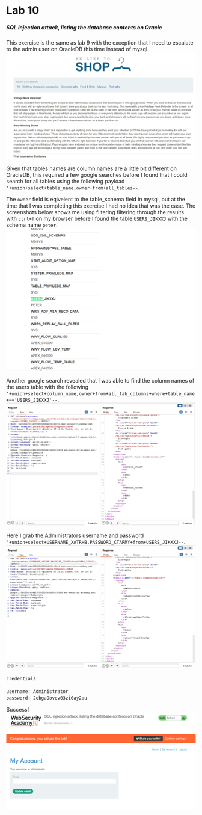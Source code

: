 # Lab 10
##### SQL injection attack, listing the database contents on Oracle

This exercise is the same as lab 9 with the exception that I need to escalate to the admin user on OracleDB this time instead of mysql.
![1](assets/1.png)

Given that tables names are column names are a little bit different on OracleDB, this required a few google searches before I found that I could search for all tables using the following payload `'+union+select+table_name,owner+from+all_tables--`.

The `owner` field is eqivelent to the table_schema field in mysql, but at the time that I was completing this exercise I had no idea that was the case. The screenshots below shows me using filtering filtering through the results with `ctrl+f` on my browser before I found the table `USERS_JIKXXJ` with the schema name `peter`.
![2](assets/2.png)

Another google search revealed that I was able to find the column names of the users table with the following `'+union+select+column_name,owner+from+all_tab_columns+where+table_name+=+'USERS_JIKXXJ'--`.
![3](assets/3.png)

Here I grab the Administrators username and password `'+union+select+USERNAME_XATRHB,PASSWORD_CTARMY+from+USERS_JIKXXJ--`.
![4](assets/4.png)

```bash
credentials

username: Administrator
password: 2ebga9ovov03zi0ay2au
```

Success!
![5](assets/5.png)
